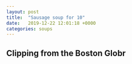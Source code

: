 ```yaml
---
layout: post
title:  "Sausage soup for 10"
date:   2019-12-22 12:01:18 +0000
categories: soups
---
```


## Clipping from the Boston Globr